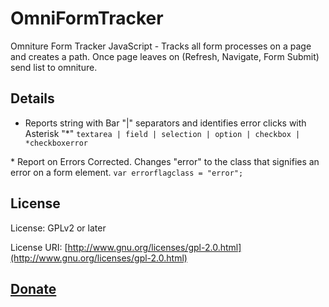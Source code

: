 OmniFormTracker
===============

Omniture Form Tracker JavaScript - Tracks all form processes on a page and creates a path. Once page leaves on (Refresh, Navigate, Form Submit) send list to omniture.

## Details

* Reports string with Bar "|" separators and identifies error clicks with Asterisk "*" 
   `textarea | field | selection | option | checkbox | *checkboxerror` 

* Report on Errors Corrected. Changes "error" to the class that signifies an error on a form element. `var errorflagclass = "error";`

## License

License: GPLv2 or later

License URI: [http://www.gnu.org/licenses/gpl-2.0.html](http://www.gnu.org/licenses/gpl-2.0.html)

## [Donate](http://bt.zamartz.com/1hXxxk2)
